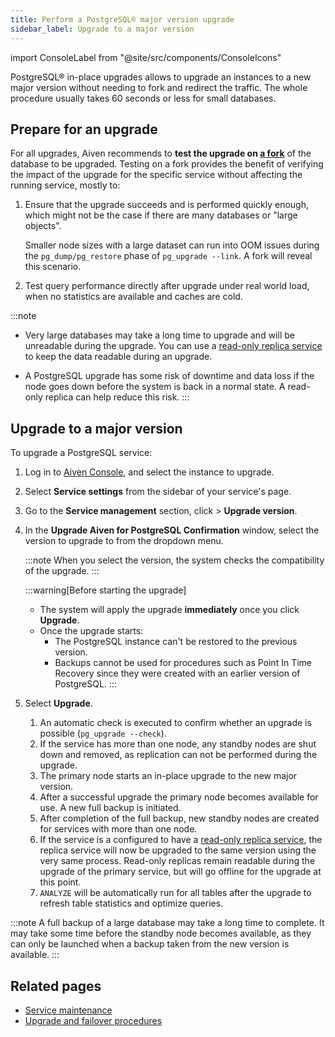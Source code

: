 ```yaml
---
title: Perform a PostgreSQL® major version upgrade
sidebar_label: Upgrade to a major version
---
```


import ConsoleLabel from "@site/src/components/ConsoleIcons"

PostgreSQL® in-place upgrades allows to upgrade an instances to a new major version without needing to fork and redirect the traffic.
The whole procedure usually takes 60 seconds or less for small databases.

## Prepare for an upgrade

For all upgrades, Aiven recommends to **test the upgrade
on [a fork](/docs/platform/concepts/service-forking)** of
the database to be upgraded. Testing on a fork provides the benefit of
verifying the impact of the upgrade for the specific service without
affecting the running service, mostly to:

<!-- vale off -->

1.  Ensure that the upgrade succeeds and is performed quickly enough, which
    might not be the case if there are many databases or "large objects".

    Smaller node sizes with a large dataset can
    run into OOM issues during the `pg_dump/pg_restore` phase of
    `pg_upgrade --link`. A fork will reveal this scenario.
1.  Test query performance directly after upgrade under real world
    load, when no statistics are available and caches are cold.

<!-- vale on -->

:::note
- Very large databases may take a long time to upgrade and will be unreadable during the
  upgrade. You can use a [read-only replica service](/docs/products/postgresql/howto/create-read-replica)
  to keep the data readable during an upgrade.

- A PostgreSQL upgrade has some risk of downtime and data loss if the node
  goes down before the system is back in a normal state. A read-only
  replica can help reduce this risk.
:::

## Upgrade to a major version

To upgrade a PostgreSQL service:

1.  Log in to [Aiven Console](https://console.aiven.io/), and select the
    instance to upgrade.
1.  Select **Service settings** from the sidebar of your service's
    page.
1.  Go to the **Service management** section, click <ConsoleLabel name="actions"/>  > **Upgrade
    version**.
1.  In the **Upgrade Aiven for PostgreSQL Confirmation** window, select
    the version to upgrade to from the dropdown menu.

    :::note
    When you select the version, the system checks the compatibility of the
    upgrade.
    :::

    :::warning[Before starting the upgrade]
    - The system will apply the upgrade **immediately** once you click **Upgrade**.
    - Once the upgrade starts:
      - The PostgreSQL instance can't be restored
        to the previous version.
      - Backups cannot be used for procedures such as Point In Time Recovery
        since they were created with an earlier version of PostgreSQL.
    :::

1.  Select **Upgrade**.

    1.  An automatic check is executed to confirm whether an upgrade is
        possible (`pg_upgrade --check`).
    1.  If the service has more than one node, any standby nodes are
        shut down and removed, as replication can not be performed
        during the upgrade.
    1.  The primary node starts an in-place upgrade to the new major
        version.
    1.  After a successful upgrade the primary node becomes available
        for use. A new full backup is initiated.
    1.  After completion of the full backup, new standby nodes are
        created for services with more than one node.
    1.  If the service is a configured to have a
        [read-only replica service](create-read-replica), the replica service will now be upgraded to the
        same version using the very same process. Read-only replicas
        remain readable during the upgrade of the primary service, but
        will go offline for the upgrade at this point.
    1.  `ANALYZE` will be automatically run for all tables after the
        upgrade to refresh table statistics and optimize queries.

:::note
A full backup of a large database may take a long time to complete. It
may take some time before the standby node becomes available, as they
can only be launched when a backup taken from the new version is
available.
:::

## Related pages

- [Service maintenance](/docs/platform/concepts/maintenance-window)
- [Upgrade and failover procedures](/docs/products/postgresql/concepts/upgrade-failover)
